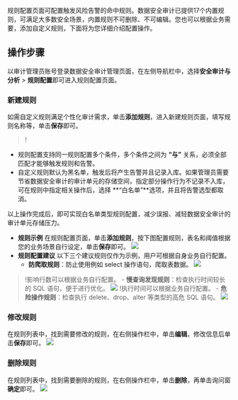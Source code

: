 规则配置页面可配置触发风险告警的命中规则。数据安全审计已提供17个内置规则，可满足大多数安全场景，内置规则不可删除、不可编辑。您也可以根据业务需要，添加自定义规则，下面将为您详细介绍配置操作。
## 操作步骤
以审计管理员账号登录数据安全审计管理页面，在左侧导航栏中，选择**安全审计与分析** > **规则配置**即可进入规则配置页面。
###  **新建规则**
如需自定义规则满足个性化审计需求，单击**添加规则**，进入新建规则页面，填写规则名称等，单击**保存**即可。
>!
- 规则配置支持同一规则配置多个条件，多个条件之间为 **“与”** 关系，必须全部匹配才能够触发规则和告警。
- 自定义规则默认为黑名单，触发后将产生告警并且记录入库。如果管理员需要节省数据安全审计的审计单元的存储空间，指定部分操作行为不记录不入库，可在规则中指定相关操作后，选择 **“白名单”**选项，并且将告警选型都取消。
>
以上操作完成后，即可实现白名单类型规则配置，减少误报、减轻数据安全审计的审计单元存储压力。
- **规则示例**
	在规则配置页面，单击**添加规则**，按下图配置规则，表名和阈值根据您的业务场景自行设定，单击**保存**即可。
![](https://main.qcloudimg.com/raw/76200493380eff5d0362bcc0393ad2ad.png)
- **规则配置建议**
以下三个建议规则仅作为示例，用户可根据自身业务自行配置。
	- **防爬取规则**：防止使用例如 select 操作语句，爬取表数据。
![](https://main.qcloudimg.com/raw/fe746dfe9b717c4754d694bcf5549e79.png)
>!影响行数可以根据业务自行配置。
	- **慢查询发现规则**：检查执行时间较长的 SQL 语句，便于进行优化。
![](https://main.qcloudimg.com/raw/6bd8299e091a25c215dd7339233897ce.png)
>!执行时间可以根据业务自行配置。
	- **危险操作规则**：检查执行 delete、drop、alter 等类型的高危 SQL 语句。
![](https://main.qcloudimg.com/raw/e2017ac808fb1e40246eac8e43485913.png)
 
### **修改规则**
在规则列表中，找到需要修改的规则，在右侧操作栏中，单击**编辑**，修改信息后单击**保存**即可。
![](https://main.qcloudimg.com/raw/15886330b8e9fa0ee80b443137d6344c.png)
### **删除规则**
在规则列表中，找到需要删除的规则，在右侧操作栏中，单击**删除**，再单击询问窗**确定**即可。
![](https://main.qcloudimg.com/raw/8b4544a471927ce7cd6afe42c23be220.png)
